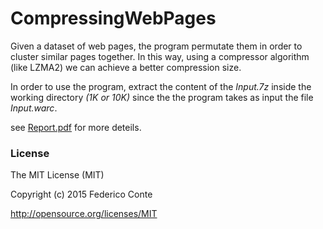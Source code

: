 # CompressingWebPages
Given a dataset of web pages, the program permutate them in order to cluster similar pages together.  In this way, using a compressor algorithm (like LZMA2) we can achieve a better compression size.

In order to use the program, extract the content of the *Input.7z* inside the working directory *(1K or 10K)*
since the the program takes as input the file *Input.warc*.

see [Report.pdf](./Report.pdf) for more deteils.

### License
The MIT License (MIT)

Copyright (c) 2015 Federico Conte

http://opensource.org/licenses/MIT
